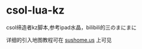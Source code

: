 # csol-lua-kz

csol缔造者kz脚本,参考ipad水晶，bilibili的三のまにまに

详细的引入地图教程可在 [sushome.us](https://sushome.us/) 上可见

